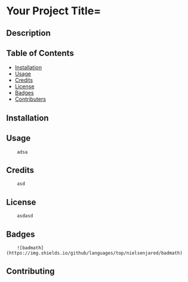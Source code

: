 
# Your Project Title= 

## Description 
        
        
## Table of Contents 
        
        
        
 * [Installation](#install)
 * [Usage](#usage)
 * [Credits](#credit)
 * [License](#license)
 * [Badges](#badge)
 * [Contributers](#credit)
        
        
## Installation
        
        
## Usage 
        adsa
        
## Credits
        asd
        
## License
        asdasd
        
## Badges
        
        ![badmath](https://img.shields.io/github/languages/top/nielsenjared/badmath)
        
        
## Contributing
        